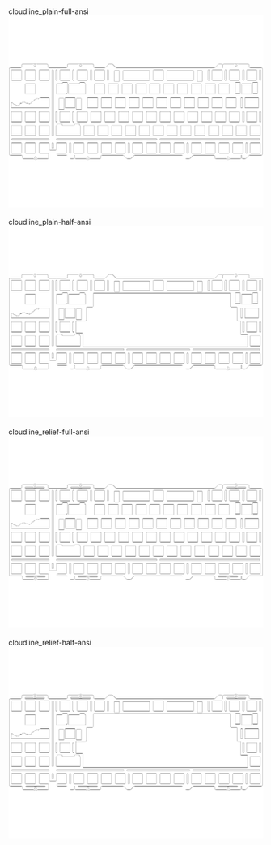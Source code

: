 <br/>cloudline_plain-full-ansi<br/>![image](cloudline_plain-full-ansi.png)<br/>
<br/>cloudline_plain-half-ansi<br/>![image](cloudline_plain-half-ansi.png)<br/>
<br/>cloudline_relief-full-ansi<br/>![image](cloudline_relief-full-ansi.png)<br/>
<br/>cloudline_relief-half-ansi<br/>![image](cloudline_relief-half-ansi.png)<br/>

